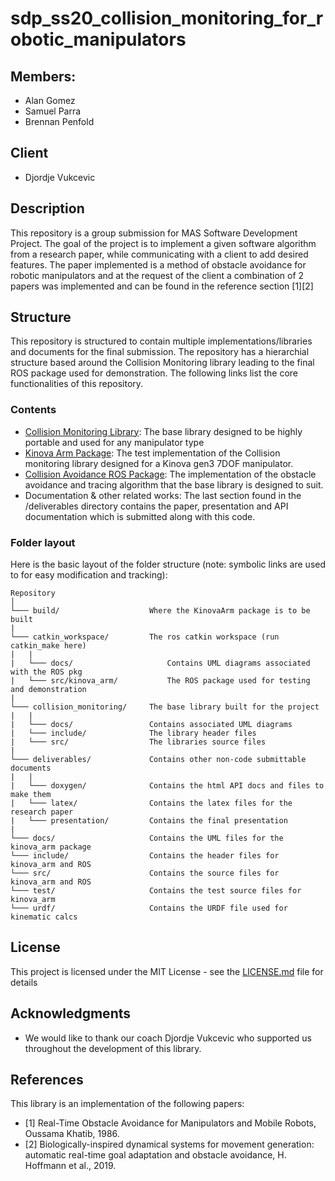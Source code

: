 # sdp_ss20_collision_monitoring_for_robotic_manipulators
## Members:
- Alan Gomez
- Samuel Parra
- Brennan Penfold

## Client
- Djordje Vukcevic

## Description
This repository is a group submission for MAS Software Development Project. The
goal of the project is to implement a given software algorithm from a research
paper, while communicating with a client to add desired features. The paper
implemented is a method of obstacle avoidance for robotic manipulators and 
at the request of the client a combination of 2 papers was implemented and can
be found in the reference section \[1\]\[2\]

## Structure
This repository is structured to contain multiple implementations/libraries and
documents for the final submission. The repository has a hierarchial structure
based around the Collision Monitoring library leading to the final ROS package
used for demonstration. The following links list the core functionalities of
this repository.

### Contents
- [Collision Monitoring Library](collision_monitoring/README.md):
    The base library designed to be highly portable and used for any manipulator type
- [Kinova Arm Package](src/README.md):
    The test implementation of the Collision monitoring library designed for a
    Kinova gen3 7DOF manipulator.
- [Collision Avoidance ROS Package](catkin_workspace/README.md):
    The implementation of the obstacle avoidance and tracing algorithm that the
    base library is designed to suit.
- Documentation & other related works: 
    The last section found in the /deliverables directory contains the paper,
    presentation and API documentation which is submitted along with this code.



### Folder layout
Here is the basic layout of the folder
structure (note: symbolic links are used to for easy modification and tracking):

```
Repository
│
└─── build/                    Where the KinovaArm package is to be built
|
└─── catkin_workspace/         The ros catkin workspace (run catkin_make here)
|   |
|   └─── docs/                     Contains UML diagrams associated with the ROS pkg
|   └─── src/kinova_arm/           The ROS package used for testing and demonstration
|
└─── collision_monitoring/     The base library built for the project
|   |
|   └─── docs/                 Contains associated UML diagrams
|   └─── include/              The library header files
|   └─── src/                  The libraries source files
|
└─── deliverables/             Contains other non-code submittable documents
|   |
|   └─── doxygen/              Contains the html API docs and files to make them
|   └─── latex/                Contains the latex files for the research paper
|   └─── presentation/         Contains the final presentation
|
└─── docs/                     Contains the UML files for the kinova_arm package
└─── include/                  Contains the header files for kinova_arm and ROS
└─── src/                      Contains the source files for kinova_arm and ROS
└─── test/                     Contains the test source files for kinova_arm
└─── urdf/                     Contains the URDF file used for kinematic calcs
```

## License
This project is licensed under the MIT License - see the [LICENSE.md](LICENSE.md) file for details

## Acknowledgments
* We would like to thank our coach Djordje Vukcevic who supported us throughout
the development of this library.

## References
This library is an implementation of the following papers:

* [1] Real-Time Obstacle Avoidance for Manipulators and Mobile Robots, Oussama Khatib, 1986.
* [2] Biologically-inspired dynamical systems for movement generation: automatic real-time goal adaptation and obstacle avoidance, H. Hoffmann et al., 2019.

